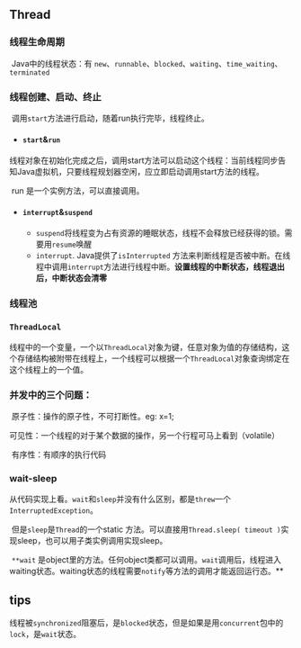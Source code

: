 ## Thread

### 线程生命周期

​	Java中的线程状态：有	`new`、`runnable`、`blocked`、`waiting`、`time_waiting`、`terminated`

### 线程创建、启动、终止

​	调用`start`方法进行启动，随着run执行完毕，线程终止。

- #### `start`&`run`

​	线程对象在初始化完成之后，调用start方法可以启动这个线程：当前线程同步告知Java虚拟机，只要线程规划器空闲，应立即启动调用start方法的线程。

​	run 是一个实例方法，可以直接调用。

- #### `interrupt`&`suspend`

  - `suspend`将线程变为占有资源的睡眠状态，线程不会释放已经获得的锁。需要用`resume`唤醒
  - `interrupt`. Java提供了`isInterrupted` 方法来判断线程是否被中断。在线程中调用`interrupt`方法进行线程中断。**设置线程的中断状态，线程退出后，中断状态会清零**


### 线程池



### `ThreadLocal`

​	线程中的一个变量，一个以`ThreadLocal`对象为键，任意对象为值的存储结构，这个存储结构被附带在线程上，一个线程可以根据一个`ThreadLocal`对象查询绑定在这个线程上的一个值。

### 并发中的三个问题：

​	原子性：操作的原子性，不可打断性。eg: x=1;

​	可见性：一个线程的对于某个数据的操作，另一个行程可马上看到（volatile）

​	有序性：有顺序的执行代码

### wait-sleep

​	从代码实现上看。`wait`和`sleep`并没有什么区别，都是`threw`一个`InterruptedException`。

​	但是`sleep`是`Thread`的一个static 方法。可以直接用`Thread.sleep( timeout )`实现sleep，也可以用子类实例调用实现sleep。

​	`**wait` 是object里的方法。任何object类都可以调用。`wait`调用后，线程进入waiting状态。waiting状态的线程需要`notify`等方法的调用才能返回运行态。**

## tips

线程被`synchronized`阻塞后，是`blocked`状态，但是如果是用`concurrent`包中的`lock`，是`wait`状态。



